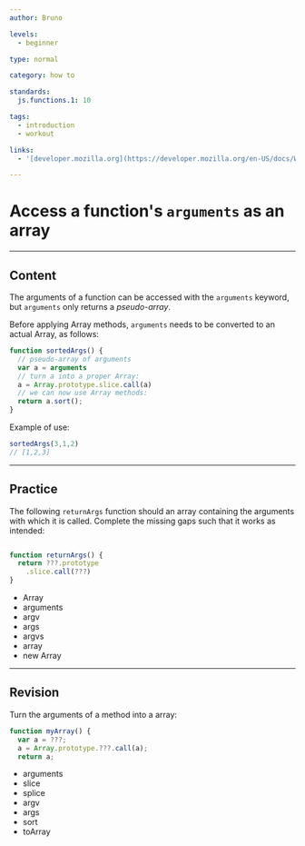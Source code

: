 ```yaml
---
author: Bruno

levels:
  - beginner

type: normal

category: how to

standards:
  js.functions.1: 10

tags:
  - introduction
  - workout

links:
  - '[developer.mozilla.org](https://developer.mozilla.org/en-US/docs/Web/JavaScript/Reference/Functions/arguments){documentation}'

---
```

# Access a function's `arguments` as an array

---
## Content

The arguments of a function can be accessed with the `arguments` keyword, but `arguments` only returns a *pseudo-array*.

Before applying Array methods, `arguments` needs to be converted to an actual Array, as follows:

```javascript
function sortedArgs() {
  // pseudo-array of arguments
  var a = arguments
  // turn a into a proper Array:
  a = Array.prototype.slice.call(a)
  // we can now use Array methods:
  return a.sort();
}
```

Example of use:

```javascript
sortedArgs(3,1,2)
// [1,2,3]
```

---
## Practice

The following `returnArgs` function should an array containing the arguments with which it is called. Complete the missing gaps such that it works as intended:

```javascript

function returnArgs() {
  return ???.prototype
    .slice.call(???)
}
```

* Array
* arguments
* argv
* args
* argvs
* array
* new Array

---
## Revision

Turn the arguments of a method into a array:

```javascript
function myArray() {
  var a = ???;
  a = Array.prototype.???.call(a);
  return a;
```

* arguments
* slice
* splice
* argv
* args
* sort
* toArray

